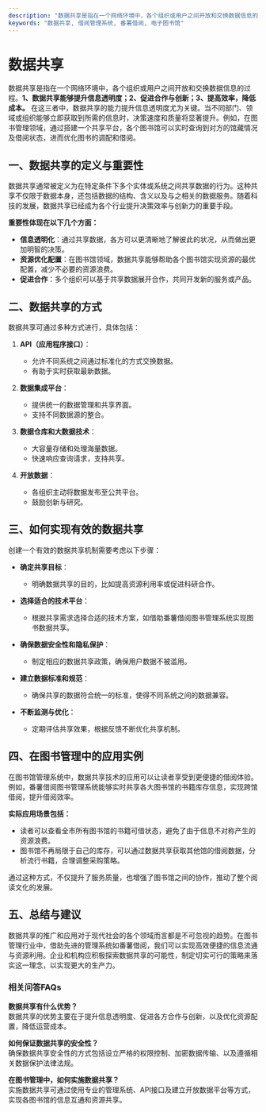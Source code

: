```yaml
---
description: "数据共享是指在一个网络环境中，各个组织或用户之间开放和交换数据信息的过程。**1、数据共享能够提升信息透明度；2、促进合作与创新；3、提高效率，降低成本。** 在这三者中，数据共享的能力提升信息透明度尤为关键。当不同部门、领域或组织能够立即获取到所需的信息时，决策速度和质量将显著提升。例如，在图书管理领域，通过搭建一个共享平台，各个图书馆可以实时查询到对方的馆藏情况及借阅状态，进而优化图书的调配和借阅。"
keywords: "数据共享, 借阅管理系统, 番薯借阅, 电子图书馆"
---
```

# 数据共享

数据共享是指在一个网络环境中，各个组织或用户之间开放和交换数据信息的过程。**1、数据共享能够提升信息透明度；2、促进合作与创新；3、提高效率，降低成本。** 在这三者中，数据共享的能力提升信息透明度尤为关键。当不同部门、领域或组织能够立即获取到所需的信息时，决策速度和质量将显著提升。例如，在图书管理领域，通过搭建一个共享平台，各个图书馆可以实时查询到对方的馆藏情况及借阅状态，进而优化图书的调配和借阅。

## 一、数据共享的定义与重要性

数据共享通常被定义为在特定条件下多个实体或系统之间共享数据的行为。这种共享不仅限于数据本身，还包括数据的结构、含义以及与之相关的数据服务。随着科技的发展，数据共享已经成为各个行业提升决策效率与创新力的重要手段。

**重要性体现在以下几个方面：**

- **信息透明化**：通过共享数据，各方可以更清晰地了解彼此的状况，从而做出更加明智的决策。
- **资源优化配置**：在图书馆领域，数据共享能够帮助各个图书馆实现资源的最优配置，减少不必要的资源浪费。
- **促进合作**：多个组织可以基于共享数据展开合作，共同开发新的服务或产品。

## 二、数据共享的方式

数据共享可通过多种方式进行，具体包括：

1. **API（应用程序接口）**：
   - 允许不同系统之间通过标准化的方式交换数据。
   - 有助于实时获取最新数据。

2. **数据集成平台**：
   - 提供统一的数据管理和共享界面。
   - 支持不同数据源的整合。

3. **数据仓库和大数据技术**：
   - 大容量存储和处理海量数据。
   - 快速响应查询请求，支持共享。

4. **开放数据**：
   - 各组织主动将数据发布至公共平台。
   - 鼓励创新与研究。

## 三、如何实现有效的数据共享

创建一个有效的数据共享机制需要考虑以下步骤：

- **确定共享目标**：
  - 明确数据共享的目的，比如提高资源利用率或促进科研合作。

- **选择适合的技术平台**：
  - 根据共享需求选择合适的技术方案，如借助番薯借阅图书管理系统实现图书数据共享。

- **确保数据安全性和隐私保护**：
  - 制定相应的数据共享政策，确保用户数据不被滥用。

- **建立数据标准和规范**：
  - 确保共享的数据符合统一的标准，使得不同系统之间的数据兼容。

- **不断监测与优化**：
  - 定期评估共享效果，根据反馈不断优化共享机制。

## 四、在图书管理中的应用实例

在图书馆管理系统中，数据共享技术的应用可以让读者享受到更便捷的借阅体验。例如，番薯借阅图书管理系统能够实时共享各大图书馆的书籍库存信息，实现跨馆借阅，提升借阅效率。

**实际应用场景包括：**

- 读者可以查看全市所有图书馆的书籍可借状态，避免了由于信息不对称产生的资源浪费。
- 图书馆不再局限于自己的库存，可以通过数据共享获取其他馆的借阅数据，分析流行书籍，合理调整采购策略。

通过这种方式，不仅提升了服务质量，也增强了图书馆之间的协作，推动了整个阅读文化的发展。

## 五、总结与建议

数据共享的推广和应用对于现代社会的各个领域而言都是不可忽视的趋势。在图书管理行业中，借助先进的管理系统如番薯借阅，我们可以实现高效便捷的信息流通与资源利用。企业和机构应积极探索数据共享的可能性，制定切实可行的策略来落实这一理念，以实现更大的生产力。

### 相关问答FAQs

**数据共享有什么优势？**  
数据共享的优势主要在于提升信息透明度、促进各方合作与创新，以及优化资源配置，降低运营成本。

**如何保证数据共享的安全性？**  
确保数据共享安全性的方式包括设立严格的权限控制、加密数据传输、以及遵循相关数据保护法律法规。

**在图书管理中，如何实施数据共享？**  
实施数据共享可通过使用专业的管理系统、API接口及建立开放数据平台等方式，实现各图书馆的信息互通和资源共享。
